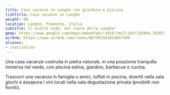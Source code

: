 ```yaml
---
title: Casa vacanze in Langhe con giardino e piscina
linkTitle: Casa vacanze in Langhe
weight: 90
location: Langhe, Piemonte, Italia
subtitle: Il vostro nido, nel cuore delle Langhe!
gmap: https://www.google.com/maps/embed?pb=!1m18!1m12!1m3!1d2844.393037344389!2d8.00671527731272!3d44.52758437107419!2m3!1f0!2f0!3f0!3m2!1i1024!2i768!4f13.1!3m3!1m2!1s0x12d2bb16f1270f69%3A0x67a12328ec525052!2sCasaway%20-%20Casa%20Vacanze%20Langhe%20-%20Nocciolina!5e0!3m2!1sen!2sus!4v1690838391049!5m2!1sen!2sus
airbnb: https://www.airbnb.com/rooms/867463352814667389
aliases:
- /nocciolina
---
```

Una casa vacanze costruita in pietra naturale, in una posizione
tranquilla immersa nel verde, con piscina estiva, giardino, barbecue e cucina.

Trascorri una vacanza in famiglia o amici, tuffati in piscina, divertit nella
sala giochi e assapora i vini locali nella sala degustazione privata (prodotti
non forniti).
